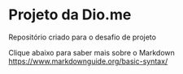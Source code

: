 # Projeto da Dio.me
Repositório criado para o desafio de projeto

Clique abaixo para saber mais sobre o Markdown
https://www.markdownguide.org/basic-syntax/

